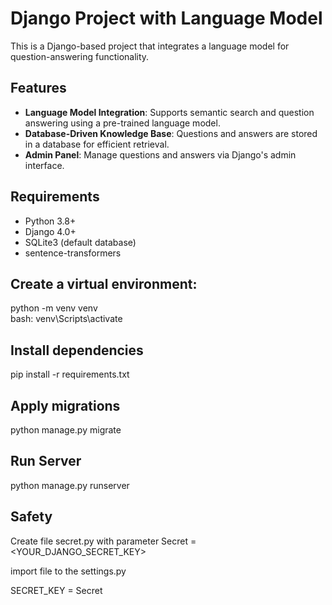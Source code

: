 # Django Project with Language Model

This is a Django-based project that integrates a language model for question-answering functionality.

## Features

- **Language Model Integration**: Supports semantic search and question answering using a pre-trained language model.
- **Database-Driven Knowledge Base**: Questions and answers are stored in a database for efficient retrieval.
- **Admin Panel**: Manage questions and answers via Django's admin interface.

## Requirements

- Python 3.8+
- Django 4.0+
- SQLite3 (default database)
- sentence-transformers

## Create a virtual environment:

python -m venv venv \
bash: venv\Scripts\activate


## Install dependencies

pip install -r requirements.txt

## Apply migrations

python manage.py migrate

## Run Server
python manage.py runserver

## Safety

Create file secret.py with parameter Secret = <YOUR_DJANGO_SECRET_KEY>

import file to the settings.py

SECRET_KEY = Secret


